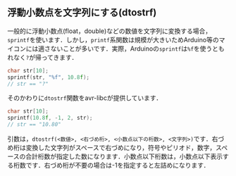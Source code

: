 ## 浮動小数点を文字列にする(dtostrf)

一般的に浮動小数点(float，double)などの数値を文字列に変換する場合，`sprintf`を使います．しかし，`printf`系関数は規模が大きいためArduino等のマイコンには適さないことが多いです．実際，Arduinoの`sprintf`は`%f`を使うともれなく`?`が帰ってきます．
```C++
char str[10];
sprintf(str, "%f", 10.8f);
// str == "?"
```

そのかわりに`dtostrf`関数をavr-libcが提供しています．
```C++
char str[10];
sprintf(10.8f, -1, 2, str);
// str == "10.80"
```
引数は，`dtostrf(<数値>, <右づめ桁>, <小数点以下の桁数>, <文字列>)`です．右づめ桁は変換した文字列がスペースで右づめになり，符号やピリオド，数字，スペースの合計桁数が指定した数になります．小数点以下桁数は，小数点以下表示する桁数です．右づめ桁が不要の場合は-1を指定すると左詰めになります．

